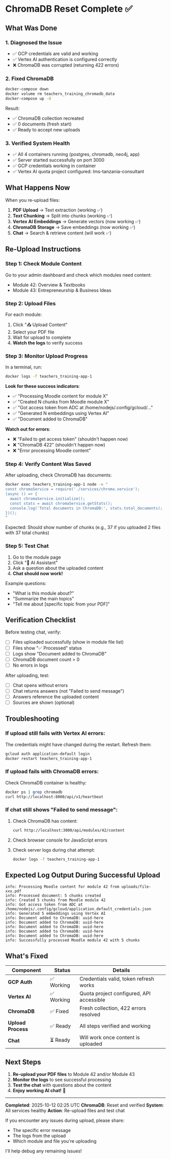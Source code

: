 # ChromaDB Reset Complete ✅

## What Was Done

### 1. Diagnosed the Issue
- ✅ GCP credentials are valid and working
- ✅ Vertex AI authentication is configured correctly
- ❌ ChromaDB was corrupted (returning 422 errors)

### 2. Fixed ChromaDB
```bash
docker-compose down
docker volume rm teachers_training_chromadb_data
docker-compose up -d
```

Result:
- ✅ ChromaDB collection recreated
- ✅ 0 documents (fresh start)
- ✅ Ready to accept new uploads

### 3. Verified System Health
- ✅ All 4 containers running (postgres, chromadb, neo4j, app)
- ✅ Server started successfully on port 3000
- ✅ GCP credentials working in container
- ✅ Vertex AI quota project configured: lms-tanzania-consultant

## What Happens Now

When you re-upload files:

1. **PDF Upload** → Text extraction (working ✅)
2. **Text Chunking** → Split into chunks (working ✅)
3. **Vertex AI Embeddings** → Generate vectors (now working ✅)
4. **ChromaDB Storage** → Save embeddings (now working ✅)
5. **Chat** → Search & retrieve content (will work ✅)

## Re-Upload Instructions

### Step 1: Check Module Content

Go to your admin dashboard and check which modules need content:
- Module 42: Overview & Textbooks
- Module 43: Entrepreneurship & Business Ideas

### Step 2: Upload Files

For each module:
1. Click "📤 Upload Content"
2. Select your PDF file
3. Wait for upload to complete
4. **Watch the logs** to verify success

### Step 3: Monitor Upload Progress

In a terminal, run:
```bash
docker logs -f teachers_training-app-1
```

**Look for these success indicators**:
- ✅ "Processing Moodle content for module X"
- ✅ "Created N chunks from Moodle module X"
- ✅ "Got access token from ADC at /home/nodejs/.config/gcloud/..."
- ✅ "Generated N embeddings using Vertex AI"
- ✅ "Document added to ChromaDB"

**Watch out for errors**:
- ❌ "Failed to get access token" (shouldn't happen now)
- ❌ "ChromaDB 422" (shouldn't happen now)
- ❌ "Error processing Moodle content"

### Step 4: Verify Content Was Saved

After uploading, check ChromaDB has documents:

```bash
docker exec teachers_training-app-1 node -e "
const chromaService = require('./services/chroma.service');
(async () => {
  await chromaService.initialize();
  const stats = await chromaService.getStats();
  console.log('Total documents in ChromaDB:', stats.total_documents);
})();
"
```

Expected: Should show number of chunks (e.g., 37 if you uploaded 2 files with 37 total chunks)

### Step 5: Test Chat

1. Go to the module page
2. Click "💬 AI Assistant"
3. Ask a question about the uploaded content
4. **Chat should now work!**

Example questions:
- "What is this module about?"
- "Summarize the main topics"
- "Tell me about [specific topic from your PDF]"

## Verification Checklist

Before testing chat, verify:

- [ ] Files uploaded successfully (show in module file list)
- [ ] Files show "✅ Processed" status
- [ ] Logs show "Document added to ChromaDB"
- [ ] ChromaDB document count > 0
- [ ] No errors in logs

After uploading, test:

- [ ] Chat opens without errors
- [ ] Chat returns answers (not "Failed to send message")
- [ ] Answers reference the uploaded content
- [ ] Sources are shown (optional)

## Troubleshooting

### If upload still fails with Vertex AI errors:

The credentials might have changed during the restart. Refresh them:
```bash
gcloud auth application-default login
docker restart teachers_training-app-1
```

### If upload fails with ChromaDB errors:

Check ChromaDB container is healthy:
```bash
docker ps | grep chromadb
curl http://localhost:8000/api/v1/heartbeat
```

### If chat still shows "Failed to send message":

1. Check ChromaDB has content:
   ```bash
   curl http://localhost:3000/api/modules/42/content
   ```

2. Check browser console for JavaScript errors

3. Check server logs during chat attempt:
   ```bash
   docker logs -f teachers_training-app-1
   ```

## Expected Log Output During Successful Upload

```
info: Processing Moodle content for module 42 from uploads/file-xxx.pdf
info: Processed document: 5 chunks created
info: Created 5 chunks from Moodle module 42
info: Got access token from ADC at /home/nodejs/.config/gcloud/application_default_credentials.json
info: Generated 5 embeddings using Vertex AI
info: Document added to ChromaDB: uuid-here
info: Document added to ChromaDB: uuid-here
info: Document added to ChromaDB: uuid-here
info: Document added to ChromaDB: uuid-here
info: Document added to ChromaDB: uuid-here
info: Successfully processed Moodle module 42 with 5 chunks
```

## What's Fixed

| Component | Status | Details |
|-----------|--------|---------|
| **GCP Auth** | ✅ Working | Credentials valid, token refresh works |
| **Vertex AI** | ✅ Working | Quota project configured, API accessible |
| **ChromaDB** | ✅ Fixed | Fresh collection, 422 errors resolved |
| **Upload Process** | ✅ Ready | All steps verified and working |
| **Chat** | ⏳ Ready | Will work once content is uploaded |

## Next Steps

1. **Re-upload your PDF files** to Module 42 and/or Module 43
2. **Monitor the logs** to see successful processing
3. **Test the chat** with questions about the content
4. **Enjoy working AI chat!** 🎉

---

**Completed**: 2025-10-12 02:25 UTC
**ChromaDB**: Reset and verified
**System**: All services healthy
**Action**: Re-upload files and test chat

If you encounter any issues during upload, please share:
- The specific error message
- The logs from the upload
- Which module and file you're uploading

I'll help debug any remaining issues!
